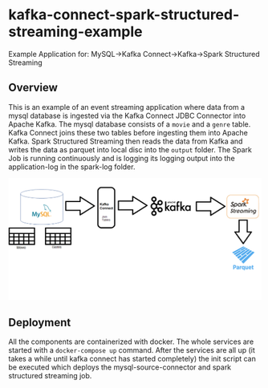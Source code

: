 # kafka-connect-spark-structured-streaming-example
Example Application for: MySQL->Kafka Connect->Kafka->Spark Structured Streaming

## Overview
This is an example of an event streaming application where data from a mysql database is ingested via the Kafka Connect JDBC Connector into Apache Kafka. The mysql database consists of a `movie` and a `genre` table. Kafka Connect joins these two tables before ingesting them into Apache Kafka.
Spark Structured Streaming then reads the data from Kafka and writes the data as parquet into local disc into the `output` folder. The Spark Job is running continuously and is logging its logging output into the application-log in the spark-log folder.

![image](docs/images/overview.png)
## Deployment
All the components are containerized with docker. The whole services are started with a `docker-compose up` command. After the services are all up (it takes a while until kafka connect has started completely) the init script can be executed which deploys the mysql-source-connector and spark
structured streaming job.
